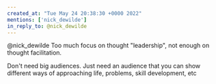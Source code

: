 ```yaml
---
created_at: "Tue May 24 20:38:30 +0000 2022"
mentions: ['nick_dewilde']
in_reply_to: @nick_dewilde
---
```


@nick_dewilde Too much focus on thought "leadership", not enough on thought facilitation. 

Don't need big audiences. Just need an audience that you can show different ways of approaching life, problems, skill development, etc